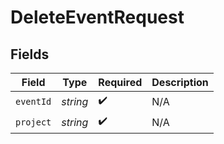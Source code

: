 # DeleteEventRequest


## Fields

| Field              | Type               | Required           | Description        |
| ------------------ | ------------------ | ------------------ | ------------------ |
| `eventId`          | *string*           | :heavy_check_mark: | N/A                |
| `project`          | *string*           | :heavy_check_mark: | N/A                |